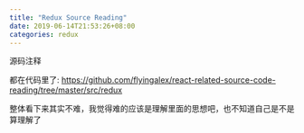 ```yaml
---
title: "Redux Source Reading"
date: 2019-06-14T21:53:26+08:00
categories: redux
---
```


源码注释
<!--more-->

都在代码里了:
https://github.com/flyingalex/react-related-source-code-reading/tree/master/src/redux

整体看下来其实不难，我觉得难的应该是理解里面的思想吧，也不知道自己是不是算理解了


